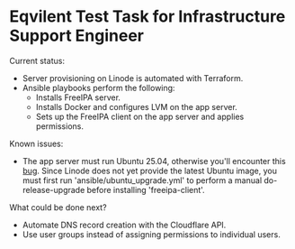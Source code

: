 # Eqvilent Test Task for Infrastructure Support Engineer

Current status:

- Server provisioning on Linode is automated with Terraform.
- Ansible playbooks perform the following:
  - Installs FreeIPA server.
  - Installs Docker and configures LVM on the app server.
  - Sets up the FreeIPA client on the app server and applies permissions.

Known issues:

- The app server must run Ubuntu 25.04, otherwise you'll encounter this [bug](https://bugs.launchpad.net/ubuntu/+source/freeipa/+bug/2078034). Since Linode does not yet provide the latest Ubuntu image, you must first run 'ansible/ubuntu_upgrade.yml' to perform a manual do-release-upgrade before installing 'freeipa-client'.

What could be done next?

- Automate DNS record creation with the Cloudflare API.
- Use user groups instead of assigning permissions to individual users.
